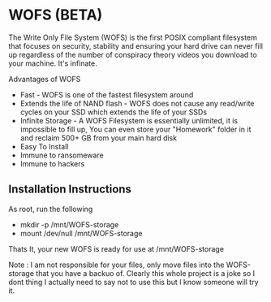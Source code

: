 # WOFS (BETA)
The Write Only File System (WOFS) is the first POSIX compliant filesystem that focuses on security, stability and ensuring your hard drive can never fill up regardless of the number of conspiracy theory videos you download to your machine. It's infinate. 

Advantages of WOFS
- Fast - WOFS is one of the fastest filesystem around
- Extends the life of NAND flash - WOFS does not cause any read/write cycles on your SSD which extends the life of your SSDs
- Infinite Storage - A WOFS Filesystem is essentially unlimited, it is impossible to fill up, You can even store your "Homework" folder in it and reclaim 500+ GB from your main hard disk
- Easy To Install
- Immune to ransomeware
- Immune to hackers

## Installation Instructions
As root, run the following
- mkdir -p /mnt/WOFS-storage
- mount /dev/null /mnt/WOFS-storage

Thats It, your new WOFS is ready for use at /mnt/WOFS-storage

Note : I am not responsible for your files, only move files into the WOFS-storage that you have a backuo of. Clearly this whole project is a joke so I dont thing I actually need to say not to use this but I know someone will try it.
